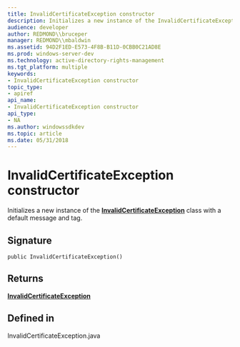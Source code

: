 ```yaml
---
title: InvalidCertificateException constructor
description: Initializes a new instance of the InvalidCertificateException class with a default message and tag.
audience: developer
author: REDMOND\\bruceper
manager: REDMOND\\mbaldwin
ms.assetid: 94D2F1ED-E573-4F8B-B11D-0CBB0C21AD8E
ms.prod: windows-server-dev
ms.technology: active-directory-rights-management
ms.tgt_platform: multiple
keywords:
- InvalidCertificateException constructor
topic_type:
- apiref
api_name:
- InvalidCertificateException constructor
api_type:
- NA
ms.author: windowssdkdev
ms.topic: article
ms.date: 05/31/2018
---
```


# InvalidCertificateException constructor

Initializes a new instance of the [**InvalidCertificateException**](invalidcertificateexception-class.md) class with a default message and tag.

## Signature

``` syntax
public InvalidCertificateException()
```

## Returns

[**InvalidCertificateException**](invalidcertificateexception-class.md)

## Defined in

InvalidCertificateException.java

 

 




